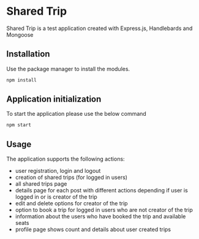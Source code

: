 # Shared Trip

Shared Trip is a test application created with Express.js, Handlebards and Mongoose

## Installation

Use the package manager to install the modules.

```bash
npm install
```

## Application initialization

To start the application please use the below command

```bash
npm start
```

## Usage

The application supports the following actions:

-   user registration, login and logout
-   creation of shared trips (for logged in users)
-   all shared trips page
-   details page for each post with different actions depending if user is logged in or is creator of the trip
-   edit and delete options for creator of the trip
-   option to book a trip for logged in users who are not creator of the trip
-   information about the users who have booked the trip and available seats
-   profile page shows count and details about user created trips
